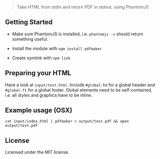 > Take HTML from stdin and return PDF in stdout, using PhantomJS


## Getting Started

* Make sure PhantomJS is installed, i.e. `phantomjs -v` should return something useful.

* Install the module with `npm install pdfmaker`

* Create symlink with `npm link`


## Preparing your HTML

Have a look at `input/test.html`. Include `#global-hd` for a global header and `#global-ft` for a global footer. Global elements need to be self-contained, i.e. all styles and graphics have to be inline.

## Example usage (OSX)

`cat input/index.html | pdfmaker > output/test.pdf && open output/test.pdf`


## License
Licensed under the MIT license.
